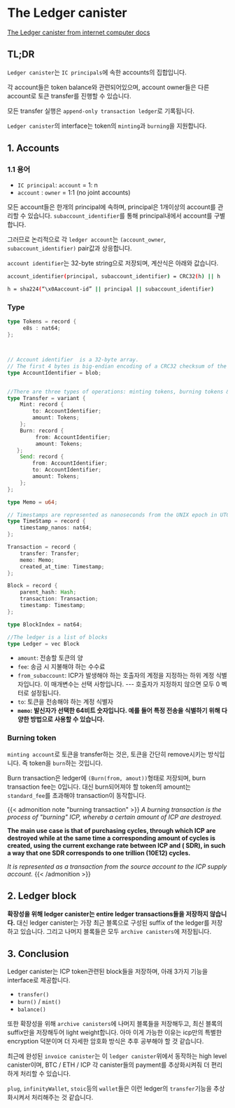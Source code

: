 # The Ledger canister


[The Ledger canister from internet computer docs](https://internetcomputer.org/docs/current/references/ledger)
<!--more-->

## TL;DR

`Ledger canister`는 `IC principals`에 속한 accounts의 집합입니다.

각 account들은 token balance와 관련되어있으며, account owner들은 다른 account로 토큰 transfer를 진행할 수 있습니다.

모든 transfer 실행은 `append-only transaction ledger`로 기록됩니다.

`Ledger canister`의 interface는 token의 `minting`과 `burning`을 지원합니다.


## 1. Accounts

### 1.1 용어
- `IC principal`: `account` = 1: n
- `account` : `owner` = 1:1 (no joint accounts)

모든 account들은 한개의 principal에 속하며, principal은 1개이상의 account를 관리할 수 있습니다. `subaccount_identifier`를 통해 principal내에서 account를 구별합니다.

그러므로 논리적으로 각 `ledger account`는 `(account_owner`, `subaccount_identifier)` pair값과 상응합니다.

`account identifier`는 32-byte string으로 저장되며, 계산식은 아래와 값습니다.

```sh
account_identifier(principal, subaccount_identifier) = CRC32(h) || h
```

```sh
h = sha224(“\x0Aaccount-id” || principal || subaccount_identifier)
```

### Type

```rs
type Tokens = record {
     e8s : nat64;
};



// Account identifier  is a 32-byte array.
// The first 4 bytes is big-endian encoding of a CRC32 checksum of the last 28 bytes
type AccountIdentifier = blob;


//There are three types of operations: minting tokens, burning tokens & transferring tokens
type Transfer = variant {
    Mint: record {
        to: AccountIdentifier;
        amount: Tokens;
    };
    Burn: record {
         from: AccountIdentifier;
         amount: Tokens;
   };
    Send: record {
        from: AccountIdentifier;
        to: AccountIdentifier;
        amount: Tokens;
    };
};

type Memo = u64;

// Timestamps are represented as nanoseconds from the UNIX epoch in UTC timezone
type TimeStamp = record {
    timestamp_nanos: nat64;
};

Transaction = record {
    transfer: Transfer;
    memo: Memo;
    created_at_time: Timestamp;
};

Block = record {
    parent_hash: Hash;
    transaction: Transaction;
    timestamp: Timestamp;
};

type BlockIndex = nat64;

//The ledger is a list of blocks
type Ledger = vec Block
```

- `amount`: 전송할 토큰의 양
- `fee`: 송금 시 지불해야 하는 수수료
- `from_subaccount`: ICP가 발생해야 하는 호출자의 계정을 지정하는 하위 계정 식별자입니다. 이 매개변수는 선택 사항입니다. --- 호출자가 지정하지 않으면 모두 0 벡터로 설정됩니다.
- `to`: 토큰을 전송해야 하는 계정 식별자
- **`memo`: 발신자가 선택한 64비트 숫자입니다. 예를 들어 특정 전송을 식별하기 위해 다양한 방법으로 사용할 수 있습니다.**

### Burning token

`minting account`로 토큰을 transfer하는 것은, 토큰을 간단히 remove시키는 방식입니다. 즉 token을 `burn`하는 것입니다. 

Burn transaction은 ledger에 `(Burn(from, amout))`형태로 저장되며, burn transaction fee는 0입니다. 대신 burn되어져야 할 token의 amount는 `standard_fee`를 초과해야 transaction이 동작합니다.

{{< admonition note "burning transaction" >}}
_A burning transaction is the process of "burning" ICP, whereby a certain amount of ICP are destroyed._

**The main use case is that of purchasing cycles, through which ICP are destroyed while at the same time a corresponding amount of cycles is created, using the current exchange rate between ICP and ( SDR), in such a way that one SDR corresponds to one trillion (10E12) cycles.** 

_It is represented as a transaction from the source account to the ICP supply account._
{{< /admonition  >}}


## 2. Ledger block

**확장성을 위해 ledger canister는 entire ledger transactions들을 저장하지 않습니다.** 대신 ledger canister는 가장 최근 블록으로 구성된 suffix of the ledger를 저장하고 있습니다. 그리고 나머지 블록들은 모두 `archive canisters`에 저장됩니다.

## 3. Conclusion

Ledger canister는 ICP token관련된 block들을 저장하며, 아래 3가지 기능을 interface로 제공합니다.

- `transfer()`
- `burn()` / `mint()`
- `balance()`

또한 확장성을 위해 `archive canisters`에 나머지 블록들을 저장해두고, 최신 블록의 suffix만을 저장해두어 light weight합니다. 아마 이게 가능한 이유는 icp만의 특별한 encryption 덕분이며 더 자세한 암호화 방식은 추후 공부해야 할 것 같습니다.

최근에 완성된 `invoice canister`는 이 `ledger canister`위에서 동작하는 high level canister이며, BTC / ETH / ICP 각 canister들의 payment를 추상화시켜줘 더 편리하게 처리할 수 있습니다.

`plug`, `infinityWallet`, `stoic`등의 `wallet`들은 이런 ledger의 `transfer`기능을 추상화시켜서 처리해주는 것 같습니다.
